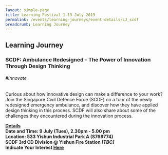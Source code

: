 ```yaml
---
layout: simple-page
title: Learning Festival 1-19 July 2019
permalink: /events/learning-journeys/event-details/LJ_scdf
breadcrumb: Learning Journey
---
```


## Learning Journey
### SCDF: Ambulance Redesigned - The Power of Innovation Through Design Thinking

###### _#Innovate_

Curious about how innovative design can make a difference to your work? Join the Singapore Civil Defence Force (SCDF) on a tour of the newly redesigned emergency ambulance, and discover how they have applied design thinking in this process. SCDF will also share about some of the challenges they encountered during the innovation process.

<b><u>Details</u><br>
**Date and Time: 9 July (Tues), 2.30pm - 5.00 pm** <br>
**Location: 533 Yishun Industrial Park A (S768774)<br>SCDF 3rd CD Division @ Yishun Fire Station _[TBC]_** <br>
**Indicate Your Interest [Here](https://www.eventbrite.sg/e/ambulance-redesigned-the-power-of-innovation-through-design-thinking-tickets-62126227218)** 
